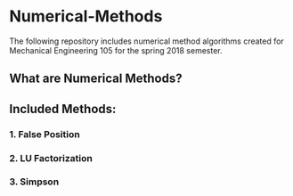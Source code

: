 # Numerical-Methods
The following repository includes numerical method algorithms created for Mechanical Engineering 105 for the spring 2018 semester.

## What are Numerical Methods?

## Included Methods:

  ### 1. False Position

  ### 2. LU Factorization

  ### 3. Simpson
